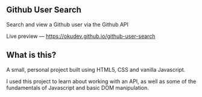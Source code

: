 ## Github User Search
Search and view a Github user via the Github API

Live preview — https://okudev.github.io/github-user-search

## What is this?
A small, personal project built using HTML5, CSS and vanilla Javascript.

I used this project to learn about working with an API, as well as some of the fundamentals of Javascript and basic DOM manipulation.
